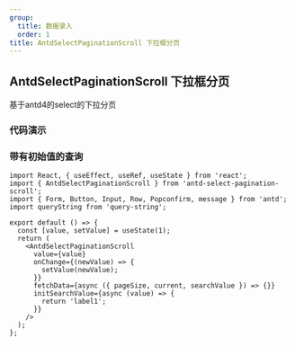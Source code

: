 ```yaml
---
group:
  title: 数据录入
  order: 1
title: AntdSelectPaginationScroll 下拉框分页
---
```


<h2>AntdSelectPaginationScroll 下拉框分页</h2>

<p>
 基于antd4的select的下拉分页
</p>

<h3>代码演示</h3>

<h3>带有初始值的查询</h3>

```tsx
import React, { useEffect, useRef, useState } from 'react';
import { AntdSelectPaginationScroll } from 'antd-select-pagination-scroll';
import { Form, Button, Input, Row, Popconfirm, message } from 'antd';
import queryString from 'query-string';

export default () => {
  const [value, setValue] = useState(1);
  return (
    <AntdSelectPaginationScroll
      value={value}
      onChange={(newValue) => {
        setValue(newValue);
      }}
      fetchData={async ({ pageSize, current, searchValue }) => {}}
      initSearchValue={async (value) => {
        return 'label1';
      }}
    />
  );
};
```

<API></API>
